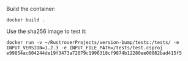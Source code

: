 Build the container:

```
docker build .
```

Use the sha256 image to test it:

```
docker run -v ~/RustroverProjects/version-bump/tests:/tests/ -e INPUT_VERSION=1.2.3 -e INPUT_FILE_PATH=/tests/test.csproj e99854ac604244de19f3473a72079c1996318cf9874b12280ee00082bad415f5
```
